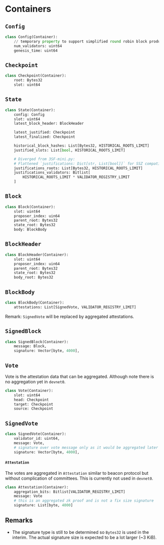 # Containers

## `Config`

```python
class Config(Container):
    // temporary property to support simplified round robin block production in absence of randao & deposit mechanisms
    num_validators: uint64
    genesis_time: uint64
```

## `Checkpoint`

```python
class Checkpoint(Container):
    root: Bytes32
    slot: uint64
```

## `State`

```python
class State(Container):
    config: Config
    slot: uint64
    latest_block_header: BlockHeader

    latest_justified: Checkpoint
    latest_finalized: Checkpoint

    historical_block_hashes: List[Bytes32, HISTORICAL_ROOTS_LIMIT]
    justified_slots: List[bool, HISTORICAL_ROOTS_LIMIT]

    # Diverged from 3SF-mini.py:
    # Flattened `justifications: Dict[str, List[bool]]` for SSZ compatibility
    justifications_roots: List[Bytes32, HISTORICAL_ROOTS_LIMIT]
    justifications_validators: Bitlist[
        HISTORICAL_ROOTS_LIMIT * VALIDATOR_REGISTRY_LIMIT
    ]
```

## `Block`

```python
class Block(Container):
    slot: uint64
    proposer_index: uin64
    parent_root: Bytes32
    state_root: Bytes32
    body: BlockBody
```

## `BlockHeader`

```python
class BlockHeader(Container):
    slot: uint64
    proposer_index: uin64
    parent_root: Bytes32
    state_root: Bytes32
    body_root: Bytes32
```

## `BlockBody`

```python
class BlockBody(Container):
    attestations: List[SignedVote, VALIDATOR_REGISTRY_LIMIT]
```

Remark: `SignedVote` will be replaced by aggregated attestations.

## `SignedBlock`

```python
class SignedBlock(Container):
    message: Block,
    signature: Vector[byte, 4000],
```

## `Vote`

Vote is the attestation data that can be aggregated. Although note there is no aggregation yet in `devnet0`.

```python
class Vote(Container):
    slot: uint64
    head: Checkpoint
    target: Checkpoint
    source: Checkpoint
```

## `SignedVote`

```python
class SignedVote(Container):
    validator_id: uint64,
    message: Vote,
    # signature over vote message only as it would be aggregated later in attestation
    signature: Vector[byte, 4000],
```

#### `Attestation`

The votes are aggregated in `Attestation` similar to beacon protocol but without complication of committees. This is currently not used in `devnet0`.

```python
class Attestation(Container):
    aggregation_bits: Bitlist[VALIDATOR_REGISTRY_LIMIT]
    message: Vote
    # this is an aggregated zk proof and is not a fix size signature 
    signature: List[byte, 4000]
```

## Remarks

- The signature type is still to be determined so `Bytes32` is used in the
  interim. The actual signature size is expected to be a lot larger (~3 KiB).
